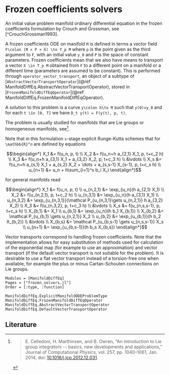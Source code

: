 # Frozen coefficients solvers

An initial value problem manifold ordinary differential equation in the frozen coefficients
formulation by Crouch and Grossman, see [^CrouchGrossman1993].

A frozen coefficients ODE on manifold ``M`` is defined in terms a vector field
``F\colon (M × P × ℝ) \to T_p M`` where ``p`` is the point given as the third argument to ``F``,
with an initial value ``y_0`` and ``P`` is the space of constant parameters.
Frozen coefficients mean that we also have means to transport a vector ``X \in T_p M`` obtained
from ``F`` to a different point on a manifold or a different time (parameters are assumed
to be constant). This is performed through `operator_vector_transport`, an object of
a subtype of [`AbstractVectorTransportOperator`](@ref ManifoldDiffEq.AbstractVectorTransportOperator), stored in [`FrozenManifoldDiffEqOperator`](@ref ManifoldDiffEq.FrozenManifoldDiffEqOperator).

A solution to this problem is a curve ``y\colon ℝ\to M`` such that ``y(0)=y_0`` and for each
``t \in [0, T]`` we have ``D_t y(t) = F(y(t), p, t)``.

The problem is usually studied for manifolds that are Lie groups or homogeneous manifolds, see[^CelledoniMarthinsenOwren2014].

Note that in this formulation ``s``-stage explicit Runge-Kutta schemes that for ``\mathbb{R}^n`` are defined by equations

````math
\begin{align*}
X_1 &= f(u_n, p, t) \\
X_2 &= f(u_n+h a_{2,1} X_1, p, t+c_2 h) \\
X_3 &= f(u_n+h a_{3,1} X_1 + a_{3,2} X_2, p, t+c_3 h) \\
&\vdots \\
X_s &= f(u_n+h a_{s,1} X_1 + a_{s,2} X_2 + \dots + a_{s,s-1} X_{s-1}, p, t+c_s h) \\
u_{n+1} &= u_n + h\sum_{i=1}^s b_i X_i
\end{align*}
````

for general manifolds read

````math
\begin{align*}
X_1 &= f(u_n, p, t) \\
u_{n,2,1} &= \exp_{u_n}(h a_{2,1} X_1) \\
X_2 &= f(u_{n,2,1}, p, t+c_2 h) \\
u_{n,3,1} &= \exp_{u_n}(h a_{3,1} X_1) \\
u_{n,3,2} &= \exp_{u_{n,3,1}}(\mathcal P_{u_{n,3,1}\gets u_{n,2,1}} h a_{3,2} X_2) \\
X_3 &= f(u_{n,3,2}, p, t+c_3 h) \\
&\vdots \\
X_s &= f(u_{n,s,s-1}, p, t+c_s h) \\
X_{b,1} &= X_1 \\
u_{b,1} &= \exp_{u_n}(h b_1 X_{b,1}) \\
X_{b,2} &= \mathcal P_{u_{b,1} \gets u_{n,2,1}} X_2 \\
u_{b,2} &= \exp_{u_{b,1}}(h b_2 X_{b,2}) \\
&\vdots \\
X_{b,s} &= \mathcal P_{u_{b,s-1} \gets u_{n,s,s-1}} X_s \\
u_{n+1} &= \exp_{u_{b,s-1}}(h b_s X_{b,s})
\end{align*}
````

Vector transports correspond to handling frozen coefficients. Note that the implementation allows for easy substitution of methods used for calculation of the exponential map (for example to use an approximation) and vector transport (if the default vector transport is not suitable for the problem). It is desirable to use a flat vector transport instead of a torsion-free one when available, for example the plus or minus Cartan-Schouten connections on Lie groups.

[^CelledoniMarthinsenOwren2014]:
    > E. Celledoni, H. Marthinsen, and B. Owren,
    > “An introduction to Lie group integrators -- basics, new developments and applications,”
    > Journal of Computational Physics, vol. 257, pp. 1040–1061, Jan. 2014,
    > doi: [10.1016/j.jcp.2012.12.031](https://doi.org/10.1016/j.jcp.2012.12.031).

```@autodocs
Modules = [ManifoldDiffEq]
Pages = ["frozen_solvers.jl"]
Order = [:type, :function]
```

```@docs
ManifoldDiffEq.ExplicitManifoldODEProblemType
ManifoldDiffEq.FrozenManifoldDiffEqOperator
ManifoldDiffEq.AbstractVectorTransportOperator
ManifoldDiffEq.DefaultVectorTransportOperator
```

## Literature
